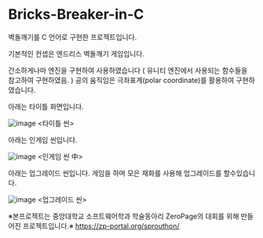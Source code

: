 # Bricks-Breaker-in-C
벽돌깨기를 C 언어로 구현한 프로젝트입니다.

기본적인 컨셉은 엔드리스 벽돌깨기 게임입니다. 

간소하게나마 엔진을 구현하여 사용하였습니다 ( 유니티 엔진에서 사용되는 함수들을 참고하여 구현하였음. )
공의 움직임은 극좌표계(polar coordinate)를 활용하여 구현하였습니다.

아래는 타이틀 화면입니다.

![image](https://github.com/uki0903/Bricks-Breaker-in-C/assets/37703895/fd51983e-7e7a-49c6-9618-1b399888abf7)
<타이틀 씬>

아래는 인게임 씬입니다.

![image](https://github.com/uki0903/Bricks-Breaker-in-C/assets/37703895/078dac9c-9497-4aea-bfc1-d5d5c7a8af59)
<인게임 씬 中>

아래는 업그레이드 씬입니다.
게임을 하며 모은 재화를 사용해 업그레이드를 할수있습니다.

![image](https://github.com/uki0903/Bricks-Breaker-in-C/assets/37703895/511d2e36-b47d-418e-b635-a81d454e866e)
<업그레이드 씬>


※본프로젝트는 중앙대학교 소프트웨어학과 학술동아리 ZeroPage의 대회를 위해 만들어진 프로젝트입니다.※
https://zp-portal.org/sprouthon/
